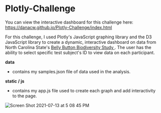 # Plotly-Challenge

You can view the interactive dashboard for this challenge here: https://danacw.github.io/Plotly-Challenge/index.html

For this challenge, I used Plotly's JavaScript graphing library and the D3 JavaScript library to create a dynamic, interactive dashboard on data from North Carolina State's <a href=http://robdunnlab.com/projects/belly-button-biodiversity/> Belly Button Biodiversity Study </href> </a>. The user has the ability to select specific test subject's ID to view data on each participant.

<b> data </b>
- contains my samples.json file of data used in the analysis.

<b> static / js </b>
- contains my app.js file used to create each graph and add interactivity to the page. 


![Screen Shot 2021-07-13 at 5 08 45 PM](https://user-images.githubusercontent.com/26308909/125540713-d9bddc7d-45bc-4101-8384-cfcca98f0620.png)
